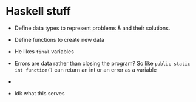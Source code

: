 # Haskell stuff

- Define data types to represent problems & and their solutions.
- Define functions to create new data
- He likes `final` variables
- Errors are data rather than closing the program? So like `public static int function()` can return an int or an error as a variable 
- 


- idk what this serves